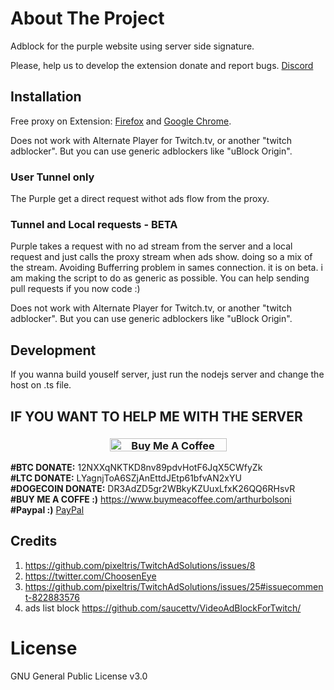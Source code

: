 # About The Project
Adblock for the purple website using server side signature.

Please, help us to develop the extension donate and report bugs. [Discord](https://discord.gg/7MpUUDNxHx)

## Installation

Free proxy on Extension: [Firefox](https://addons.mozilla.org/pt-BR/firefox/addon/purpleadblock/) and [Google Chrome](https://chrome.google.com/webstore/detail/purple-adblock/lkgcfobnmghhbhgekffaadadhmeoindg).

Does not work with Alternate Player for Twitch.tv, or another "twitch adblocker". But you can use generic adblockers like "uBlock Origin".

### User Tunnel only 
The Purple get a direct request withot ads flow from the proxy.

### Tunnel and Local requests - BETA
Purple takes a request with no ad stream from the server and a local request and just calls the proxy stream when ads show. doing so a mix of the stream. Avoiding Bufferring problem in sames connection.
it is on beta. i am making the script to do as generic as possible. You can help sending pull requests if you now code :)

Does not work with Alternate Player for Twitch.tv, or another "twitch adblocker". But you can use generic adblockers like "uBlock Origin".

## Development
If you wanna build youself server, just run the nodejs server and change the host on .ts file.

## IF YOU WANT TO HELP ME WITH THE SERVER

<h3 align="center">
   <a href="https://www.buymeacoffee.com/arthurbolsoni" target="_blank"><img src="https://cdn.buymeacoffee.com/buttons/lato-blue.png" alt="Buy Me A Coffee" style="height: 21px !important;width: 187px !important;" ></a>
</h3>

**#BTC DONATE:** 12NXXqNKTKD8nv89pdvHotF6JqX5CWfyZk <br>
**#LTC DONATE:** LYagnjToA6SZjAnEttdJEtp61bfvAN2xYU <br>
**#DOGECOIN DONATE:** DR3AdZD5gr2WBkyKZUuxLfxK26QQ6RHsvR <br>
**#BUY ME A COFFE :)** https://www.buymeacoffee.com/arthurbolsoni <br>
**#Paypal :)** [PayPal](https://www.paypal.com/donate/?business=7KG5ZT4AVJ2D6&no_recurring=0&currency_code=USD)


## Credits

1. https://github.com/pixeltris/TwitchAdSolutions/issues/8
2. https://twitter.com/ChoosenEye
3. https://github.com/pixeltris/TwitchAdSolutions/issues/25#issuecomment-822883576
4. ads list block https://github.com/saucettv/VideoAdBlockForTwitch/

# License
GNU General Public License v3.0
